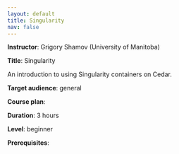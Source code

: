 ```yaml
---
layout: default
title: Singularity
nav: false
---
```


**Instructor**: Grigory Shamov (University of Manitoba)

**Title**: Singularity

An introduction to using Singularity containers on Cedar.

**Target audience**: general

**Course plan**:

**Duration**: 3 hours

**Level**: beginner

**Prerequisites**:

